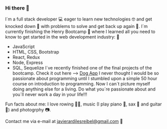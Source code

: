 ### Hi there 👋

<!--
**JavierArdiles/JavierArdiles** is a ✨ _special_ ✨ repository because its `README.md` (this file) appears on your GitHub profile.

Here are some ideas to get you started:

- 🔭 I’m currently working on ...
- 🌱 I’m currently learning ...
- 👯 I’m looking to collaborate on ...
- 🤔 I’m looking for help with ...
- 💬 Ask me about ...
- 📫 How to reach me: ...
- 😄 Pronouns: ...
- ⚡ Fun fact: ...
-->

I´m a full stack developer 💻 eager to learn new technologies 🤓 and get knocked down 🥊 with problems to solve and get back up again 💪.
I´m currently finishing the Henry Bootcamp 🥾 where I learned all you need to know to get started in the web development industry: 🔧
- JavaScript
- HTML, CSS, Bootstrap
- React, Redux
- Node, Express
- SQL, Sequelize
I´ve recently finished one of the final projects of the bootcamp. Check it out here --> [Dog App](https://github.com/JavierArdiles/PI-Dogs-FT16a)
I never thought I would be so passionate about programming until I stumbled upon a simple 50 hour course on introduction to programming.
Now I can´t picture myself doing anything else for a living. Do what you´re passionate about and you´ll never work a day in your life!!!

Fun facts about me: I love rowing 🚣‍♀️, music (I play piano 🎹, sax 🎷 and guitar 🎸) and photogrphy 📷.

Contact me via e-mail at javierardilesreibel@gmail.com 📩
